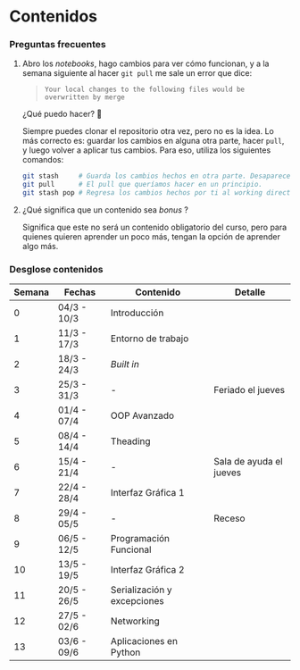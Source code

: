 # Contenidos

### Preguntas frecuentes
1. Abro los _notebooks_, hago cambios para ver cómo funcionan, y a la semana siguiente al hacer `git pull` me sale un error que dice:
   > `Your local changes to the following files would be overwritten by merge`
   
   ¿Qué puedo hacer? 🤔
   
   Siempre puedes clonar el repositorio otra vez, pero no es la idea. Lo más correcto es: guardar los cambios en alguna otra parte, hacer `pull`, y luego volver a aplicar tus cambios. Para eso, utiliza los siguientes comandos:
   ```bash
   git stash     # Guarda los cambios hechos en otra parte. Desaparecen del working directory.
   git pull      # El pull que queríamos hacer en un principio.
   git stash pop # Regresa los cambios hechos por ti al working directory.
   ```

2. ¿Qué significa que un contenido sea _bonus_ ?

    Significa que este no será un contenido obligatorio del curso, pero para quienes quieren aprender un poco más, tengan la opción de aprender algo más.


   


### Desglose contenidos

| Semana | Fechas      | Contenido                   | Detalle                 |
| ------ | ----------- | --------------------------- | ----------------------- |
| 0      | 04/3 - 10/3 | Introducción                |                         |
| 1      | 11/3 - 17/3 | Entorno de trabajo          |                         |
| 2      | 18/3 - 24/3 | *Built in*                  |                         |
| 3      | 25/3 - 31/3 | -                           | Feriado el jueves       |
| 4      | 01/4 - 07/4 | OOP Avanzado                |                         |
| 5      | 08/4 - 14/4 | Theading                    |                         |
| 6      | 15/4 - 21/4 | -                           | Sala de ayuda el jueves |
| 7      | 22/4 - 28/4 | Interfaz Gráfica 1          |                         |
| 8      | 29/4 - 05/5 | -                           | Receso                  |
| 9      | 06/5 - 12/5 | Programación Funcional      |                         |
| 10     | 13/5 - 19/5 | Interfaz Gráfica 2          |                         |
| 11     | 20/5 - 26/5 | Serialización y excepciones |                         |
| 12     | 27/5 - 02/6 | Networking                  |                         |
| 13     | 03/6 - 09/6 | Aplicaciones en Python      |                         |
